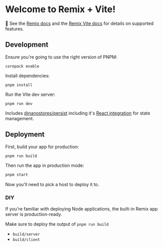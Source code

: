 # Welcome to Remix + Vite!

📖 See the [Remix docs](https://remix.run/docs) and the [Remix Vite docs](https://remix.run/docs/en/main/future/vite) for details on supported features.

## Development

Ensure you're going to use the right version of PNPM:

```
corepack enable
```

Install dependencies:

```
pnpm install
```

Run the Vite dev server:

```shellscript
pnpm run dev
```

Includes [@nanostores/persist](https://github.com/nanostores/persistent) including it's [React integration](https://github.com/nanostores/react) for state management.

## Deployment

First, build your app for production:

```sh
pnpm run build
```

Then run the app in production mode:

```sh
pnpm start
```

Now you'll need to pick a host to deploy it to.

### DIY

If you're familiar with deploying Node applications, the built-in Remix app server is production-ready.

Make sure to deploy the output of `pnpm run build`

- `build/server`
- `build/client`
